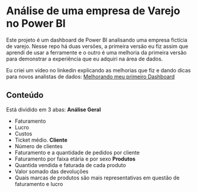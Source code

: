 # Análise de uma empresa de Varejo no Power BI

Este projeto é um dashboard de Power BI analisando uma empresa fictícia de varejo.
Nesse repo há duas versões, a primeira versão eu fiz assim que aprendi de usar a ferramente e o outro é uma melhoria da primeira versão para demonstrar a experiência que eu adquiri na área de dados.

Eu criei um vídeo no linkedin explicando as melhorias que fiz e dando dicas para novos analistas de dados: [Melhorando meu primeiro Dashboard](https://www.linkedin.com/feed/update/urn:li:activity:7060641765350866944/)

## Conteúdo

Está dividido em 3 abas:
**Análise Geral**
 - Faturamento
 - Lucro
 - Custos
 - Ticket médio.
**Cliente**
 - Número de clientes
 - Faturamento e a quantidade de pedidos por cliente
 - Faturamento por faixa etária e por sexo
**Produtos**
 - Quantida vendida e faturada de cada produto
 - Valor somado das devoluções
 - Quais marcas de produtos são mais representativas em questão de faturamento e lucro
 

        





